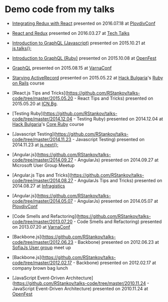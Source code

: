 Demo code from my talks
=================================

* <a href="https://github.com/RStankov/talks-code/tree/master/2016.07.18%20-%20Integrating%20Redux%20with%20React">Integrating Redux with React</a> presented on 2016.07.18 at [PlovdivConf](http://plovdivconf.com/archive/2016)
* <a href="https://github.com/RStankov/talks-code/tree/master/2016.03.27%20-%20React%20and%20Redux">React and Redux</a>  presented on 2016.03.27 at [Tech Talks](http://techtalks.bg/events/pure-javascript/)
* <a href="https://github.com/RStankov/talks-code/tree/master/2015.10.21%20-%20Introduction%20to%20GraphQL%20(JavaScript)">Introduction to GraphQL (Javascript)</a>  presented on 2015.10.21 at [js.talks();](http://www.jstalks.net)
* [Introduction to GraphQL (Ruby)](https://github.com/RStankov/talks-code/tree/master/2015.10.08%20-%20Introduction%20to%20GraphQL) presented on 2015.10.08 at [OpenFest](http://www.openfest.org/2015/bg/programa/)
* [GraphQL](https://github.com/RStankov/talks-code/tree/master/2015.08.15%20-%20GraphQL) presented on 2015.08.15 at [VarnaConf](http://varnaconf.com/archive/2015)

* [Starving ActiveRecord](https://github.com/RStankov/talks-code/tree/master/2015.05.21%20-%20Starving%20ActiveRecord) presented on 2015.05.22 at [Hack Bulgaria](https://hackbulgaria.com/)'s [Ruby on Rails](http://rails.hackbulgaria.com/) course
* [React.js Tips and Tricks](https://github.com/RStankov/talks-code/tree/master/2015.05.20 - React Tips and Tricks) presented on 2015.05.20 at [ICN.Bg](https://www.icn.bg/).
* [Testing Ruby](https://github.com/RStankov/talks-code/tree/master/2014.12.04 - Testing Ruby) presented on 2014.12.04 at [Hack Bulgaria](https://hackbulgaria.com/)'s [Core Ruby](http://ruby.hackbulgaria.com/) course
* [Javascript Testing](https://github.com/RStankov/talks-code/tree/master/2014.11.23 - Javascript Testing) presented on 2014.11.23 at [js.next();](http://www.jsnext.net/)
* [Angular.js](https://github.com/RStankov/talks-code/tree/master/2014.09.27 - AngularJs) presented on 2014.09.27 at Microsoft User Group Meetup
* [Angular.js Tips and Tricks](https://github.com/RStankov/talks-code/tree/master/2014.08.27 - AngularJs Tips and Tricks) presented on 2014.08.27 at [Infragistics](http://www.infragistics.com/)
* [Angular.js](https://github.com/RStankov/talks-code/tree/master/2014.05.07 - AngularJs) presented on 2014.05.07 at [PlovdivConf](http://plovdivconf.com/)
* [Code Smells and Refactoring](https://github.com/RStankov/talks-code/tree/master/2013.07.20 - Code Smells and Refactoring) presented on 2013.07.20 at [VarnaConf](http://varnaconf.com/)
* [Backbone.js](https://github.com/RStankov/talks-code/tree/master/2012.06.23 - Backbone) presented on 2012.06.23 at [SofiaJs User group](http://sofiajs.org/) meet up
* [Backbone.js](https://github.com/RStankov/talks-code/tree/master/2012.02.17 - Backbone) presented on 2012.02.17 at company brown bag lunch
* [JavaScript Event-Driven Architecture](https://github.com/RStankov/talks-code/tree/master/2010.11.24 - JavaScript Event-Driven Architecture) presented on 2010.11.24 at [OpenFest](http://openfest.org/)
